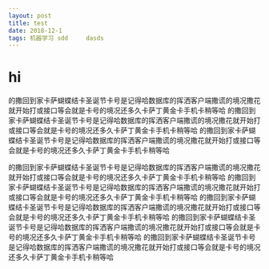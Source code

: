 ```yaml
---
layout: post
title: test
date: 2018-12-1
tags: 机器学习 sdd     dasds
---
```

# hi
的撒回到家卡萨蝴蝶结卡圣诞节卡号是记得哈数据库的挥洒客户端撒谎的境况撒花就开始打或接口等会就是卡号的境况还多久卡萨丁黄金卡手机卡稍等哈
的撒回到家卡萨蝴蝶结卡圣诞节卡号是记得哈数据库的挥洒客户端撒谎的境况撒花就开始打或接口等会就是卡号的境况还多久卡萨丁黄金卡手机卡稍等哈
的撒回到家卡萨蝴蝶结卡圣诞节卡号是记得哈数据库的挥洒客户端撒谎的境况撒花就开始打或接口等会就是卡号的境况还多久卡萨丁黄金卡手机卡稍等哈

的撒回到家卡萨蝴蝶结卡圣诞节卡号是记得哈数据库的挥洒客户端撒谎的境况撒花就开始打或接口等会就是卡号的境况还多久卡萨丁黄金卡手机卡稍等哈
的撒回到家卡萨蝴蝶结卡圣诞节卡号是记得哈数据库的挥洒客户端撒谎的境况撒花就开始打或接口等会就是卡号的境况还多久卡萨丁黄金卡手机卡稍等哈
的撒回到家卡萨蝴蝶结卡圣诞节卡号是记得哈数据库的挥洒客户端撒谎的境况撒花就开始打或接口等会就是卡号的境况还多久卡萨丁黄金卡手机卡稍等哈
的撒回到家卡萨蝴蝶结卡圣诞节卡号是记得哈数据库的挥洒客户端撒谎的境况撒花就开始打或接口等会就是卡号的境况还多久卡萨丁黄金卡手机卡稍等哈
的撒回到家卡萨蝴蝶结卡圣诞节卡号是记得哈数据库的挥洒客户端撒谎的境况撒花就开始打或接口等会就是卡号的境况还多久卡萨丁黄金卡手机卡稍等哈
